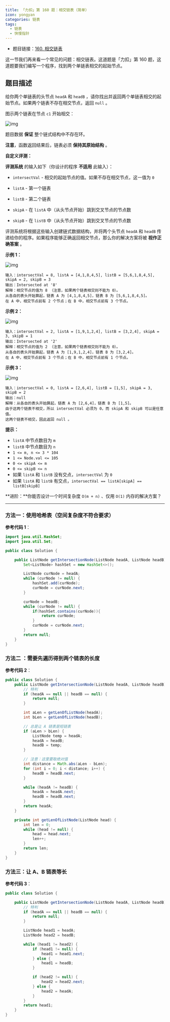 ```yaml
---
title: 「力扣」第 160 题：相交链表（简单）
icon: yongyan
categories: 链表
tags:
  - 链表
  - 快慢指针
---
```


+ 题目链接：[160. 相交链表](https://leetcode-cn.com/problems/intersection-of-two-linked-lists/)

这一节我们再来看一个常见的问题：相交链表。这道题是「力扣」第 160 题，这道题要我们编写一个程序，找到两个单链表相交的起始节点。

## 题目描述

给你两个单链表的头节点 `headA` 和 `headB` ，请你找出并返回两个单链表相交的起始节点。如果两个链表不存在相交节点，返回 `null` 。

图示两个链表在节点 `c1` 开始相交：

![img](https://assets.leetcode-cn.com/aliyun-lc-upload/uploads/2018/12/14/160_statement.png)

题目数据 **保证** 整个链式结构中不存在环。

**注意**，函数返回结果后，链表必须 **保持其原始结构** 。

**自定义评测：**

**评测系统** 的输入如下（你设计的程序 **不适用** 此输入）： 

- `intersectVal` - 相交的起始节点的值。如果不存在相交节点，这一值为 `0`
- `listA` - 第一个链表
- `listB` - 第二个链表

- `skipA` - 在 `listA` 中（从头节点开始）跳到交叉节点的节点数
- `skipB` - 在 `listB` 中（从头节点开始）跳到交叉节点的节点数

评测系统将根据这些输入创建链式数据结构，并将两个头节点 `headA` 和 `headB` 传递给你的程序。如果程序能够正确返回相交节点，那么你的解决方案将被 **视作正确答案** 。

**示例 1：**

![img](https://assets.leetcode-cn.com/aliyun-lc-upload/uploads/2018/12/14/160_example_1.png)

```
输入：intersectVal = 8, listA = [4,1,8,4,5], listB = [5,6,1,8,4,5], skipA = 2, skipB = 3
输出：Intersected at '8'
解释：相交节点的值为 8 （注意，如果两个链表相交则不能为 0）。
从各自的表头开始算起，链表 A 为 [4,1,8,4,5]，链表 B 为 [5,6,1,8,4,5]。
在 A 中，相交节点前有 2 个节点；在 B 中，相交节点前有 3 个节点。
```

**示例 2：**

![img](https://assets.leetcode-cn.com/aliyun-lc-upload/uploads/2018/12/14/160_example_2.png)



```
输入：intersectVal = 2, listA = [1,9,1,2,4], listB = [3,2,4], skipA = 3, skipB = 1
输出：Intersected at '2'
解释：相交节点的值为 2 （注意，如果两个链表相交则不能为 0）。
从各自的表头开始算起，链表 A 为 [1,9,1,2,4]，链表 B 为 [3,2,4]。
在 A 中，相交节点前有 3 个节点；在 B 中，相交节点前有 1 个节点。
```

**示例 3：**

![img](https://assets.leetcode-cn.com/aliyun-lc-upload/uploads/2018/12/14/160_example_3.png)

```
输入：intersectVal = 0, listA = [2,6,4], listB = [1,5], skipA = 3, skipB = 2
输出：null
解释：从各自的表头开始算起，链表 A 为 [2,6,4]，链表 B 为 [1,5]。
由于这两个链表不相交，所以 intersectVal 必须为 0，而 skipA 和 skipB 可以是任意值。
这两个链表不相交，因此返回 null 。
```

**提示：**

- `listA` 中节点数目为 `m`
- `listB` 中节点数目为 `n`
- `1 <= m, n <= 3 * 104`
- `1 <= Node.val <= 105`
- `0 <= skipA <= m`
- `0 <= skipB <= n`
- 如果 `listA` 和 `listB` 没有交点，`intersectVal` 为 `0`
- 如果 `listA` 和 `listB` 有交点，`intersectVal == listA[skipA] == listB[skipB]`

**进阶：**你能否设计一个时间复杂度 `O(m + n)` 、仅用 `O(1)` 内存的解决方案？

---

### 方法一：使用哈希表（空间复杂度不符合要求）

**参考代码 1**：

```java
import java.util.HashSet;
import java.util.Set;

public class Solution {

    public ListNode getIntersectionNode(ListNode headA, ListNode headB) {
        Set<ListNode> hashSet = new HashSet<>();

        ListNode curNode = headA;
        while (curNode != null) {
            hashSet.add(curNode);
            curNode = curNode.next;
        }

        curNode = headB;
        while (curNode != null) {
            if(hashSet.contains(curNode)){
                return curNode;
            }
            curNode = curNode.next;
        }
        return null;
    }
}
```

### 方法二 ：需要先遍历得到两个链表的长度

**参考代码 2**：

```java
public class Solution {
    public ListNode getIntersectionNode(ListNode headA, ListNode headB) {
        // 特判
        if (headA == null || headB == null) {
            return null;
        }

        int aLen = getLenOfListNode(headA);
        int bLen = getLenOfListNode(headB);

        // 总是让 A 链表是短链表
        if (aLen > bLen) {
            ListNode temp = headA;
            headA = headB;
            headB = temp;
        }

        // 注意：这里要取绝对值
        int distance = Math.abs(aLen - bLen);
        for (int i = 0; i < distance; i++) {
            headB = headB.next;
        }

        while (headA != headB) {
            headA = headA.next;
            headB = headB.next;
        }
        return headA;
    }

    private int getLenOfListNode(ListNode head) {
        int len = 0;
        while (head != null) {
            head = head.next;
            len++;
        }
        return len;
    }
}
```

### 方法三：让 A、B 链表等长

**参考代码 3**：

```java
public class Solution {

    public ListNode getIntersectionNode(ListNode headA, ListNode headB) {
        // 特判
        if (headA == null || headB == null) {
            return null;
        }

        ListNode head1 = headA;
        ListNode head2 = headB;

        while (head1 != head2) {
            if (head1 != null) {
                head1 = head1.next;
            } else {
                head1 = headB;
            }

            if (head2 != null) {
                head2 = head2.next;
            } else {
                head2 = headA;
            }
        }
        return head1;
    }
}
```

